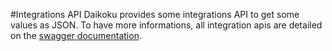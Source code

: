 #Integrations API
Daikoku provides some integrations API to get some values as JSON.
To have more informations, all integration apis are detailed on the [swagger documentation](./apis.md).